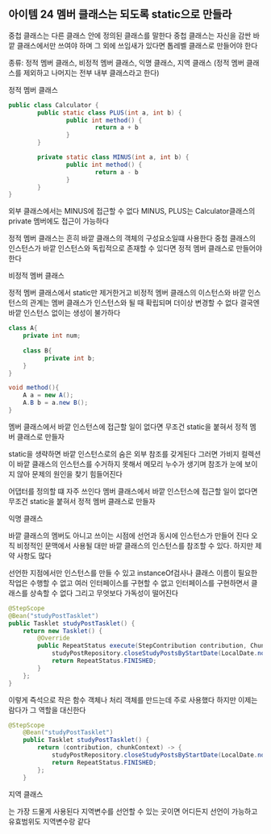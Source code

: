 ## 아이템 24 멤버 클래스는 되도록 static으로 만들라

중첩 클래스는 다른 클래스 안에 정의된 클래스를 말한다 중첩 클래스는 자신을 감싼 바깥 클래스에서만 쓰여야 하며 그 외에 쓰임새가 있다면 톱레벨 클래스로 만들어야 한다

종류: 정적 멤버 클래스, 비정적 멤버 클래스, 익명 클래스, 지역 클래스 (정적 멤버 클래스를 제외하고 나머지는 전부 내부 클래스라고 한다)

정적 멤버 클래스

```java
public class Calculator {
		public static class PLUS(int a, int b) {
				public int method() {
						return a + b
				}
		}

		private static class MINUS(int a, int b) {
				public int method() {
						return a - b
				}
		}
}
```

외부 클래스에서는 MINUS에 접근할 수 없다 MINUS, PLUS는 Calculator클래스의 private 멤버에도 접근이 가능하다

정적 멤버 클래스는 흔히 바깥 클래스의 객체의 구성요소일떄 사용한다 중첩 클래스의 인스턴스가 바깥 인스턴스와 독립적으로 존재할 수 있다면 정적 멤버 클래스로 만들어야 한다

비정적 멤버 클래스

정적 멤버 클래스에서 static만 제거한거고 비정적 멤버 클래스의 이스턴스와 바깥 인스턴스의 관계는 멤버 클래스가 인스턴스와 될 때 확립되며 더이상 변경할 수 없다 결국엔 바깥 인스턴스 없이는 생성이 불가하다

```java
class A{
    private int num;
  
    class B{
  	      private int b;  
    }
}

void method(){
    A a = new A();
    A.B b = a.new B();
}
```

멤버 클래스에서 바깥 인스턴스에 접근할 일이 없다면 무조건 static을 붙혀서 정적 멤버 클래스로 만들자

static을 생략하면 바깥 인스턴스로의 숨은 외부 참조를 갖게된다 그러면 가비지 컬렉션이 바깥 클래스의 인스턴스를 수거하지 못해서 메모리 누수가 생기며 참조가 눈에 보이지 않아 문제의 원인을 찾기 힘들어진다

어댑터를 정의할 떄 자주 쓰인다 멤버 클래스에서 바깥 인스턴스에 접근할 일이 없다면 무조건 static을 붙혀서 정적 멤버 클래스로 만들자

익명 클래스

바깥 클래스의 멤버도 아니고 쓰이는 시점에 선언과 동시에 인스턴스가 만들어 진다 오직 비정적인 문맥에서 사용될 대만 바깥 클래스의 인스턴스를 참조할 수 있다. 하지만 제약 사항도 많다

선언한 지점에서만 인스턴스를 만들 수 있고 instanceOf검사나 클래스 이름이 필요한 작업은 수행할 수 없고 여러 인터페이스를 구현할 수 없고 인터페이스를 구현하면서 클래스를 상속할 수 없다 그리고 무엇보다 가독성이 떨어진다

```java
@StepScope
@Bean("studyPostTasklet")
public Tasklet studyPostTasklet() {
    return new Tasklet() {
        @Override
        public RepeatStatus execute(StepContribution contribution, ChunkContext chunkContext) {
            studyPostRepository.closeStudyPostsByStartDate(LocalDate.now());
            return RepeatStatus.FINISHED;
        }
    };
}
```

이렇게 즉석으로 작은 함수 객체나 처리 객체를 만드는데 주로 사용했다 하지만 이제는 람다가 그 역할을 대신한다

```java
@StepScope
    @Bean("studyPostTasklet")
    public Tasklet studyPostTasklet() {
        return (contribution, chunkContext) -> {
            studyPostRepository.closeStudyPostsByStartDate(LocalDate.now());
            return RepeatStatus.FINISHED;
        };
    }
```

지역 클래스

는 가장 드물게 사용된다 지역변수를 선언할 수  있는 곳이면 어디든지 선언이 가능하고 유효범위도 지역변수랑 같다